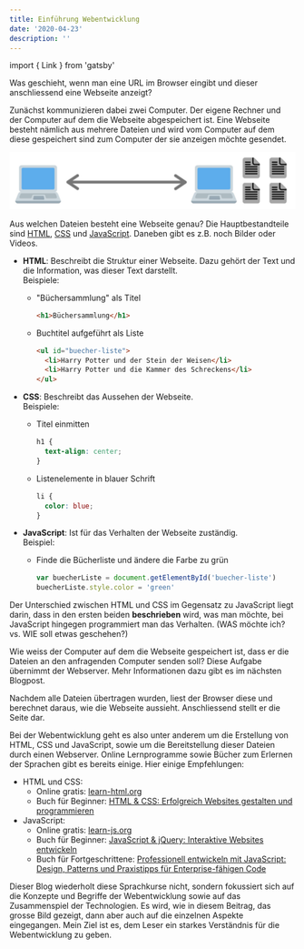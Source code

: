 ```yaml
---
title: Einführung Webentwicklung
date: '2020-04-23'
description: ''
---
```


import { Link } from 'gatsby'

Was geschieht, wenn man eine URL im Browser eingibt und dieser anschliessend eine Webseite anzeigt?

Zunächst kommunizieren dabei zwei Computer. Der eigene Rechner und der Computer auf dem die Webseite abgespeichert ist. Eine Webseite besteht nämlich aus mehrere Dateien und wird vom Computer auf dem diese gespeichert sind zum Computer der sie anzeigen möchte gesendet.

![Ein Computer der einen anderen Computer nach Dateien fragt.](./computer-communication.jpg)

Aus welchen Dateien besteht eine Webseite genau? Die Hauptbestandteile sind [HTML](https://developer.mozilla.org/de/docs/Web/HTML), [CSS](https://developer.mozilla.org/de/docs/Web/CSS) und [JavaScript](https://developer.mozilla.org/de/docs/Web/JavaScript). Daneben gibt es z.B. noch Bilder oder Videos.

- **HTML**: Beschreibt die Struktur einer Webseite. Dazu gehört der Text und die Information, was dieser Text darstellt.<br />
  Beispiele:

  - "Büchersammlung" als Titel

    ```html
    <h1>Büchersammlung</h1>
    ```

  - Buchtitel aufgeführt als Liste
    ```html
    <ul id="buecher-liste">
      <li>Harry Potter und der Stein der Weisen</li>
      <li>Harry Potter und die Kammer des Schreckens</li>
    </ul>
    ```

- **CSS**: Beschreibt das Aussehen der Webseite.<br />
  Beispiele:

  - Titel einmitten

    ```css
    h1 {
      text-align: center;
    }
    ```

  - Listenelemente in blauer Schrift
    ```css
    li {
      color: blue;
    }
    ```

- **JavaScript**: Ist für das Verhalten der Webseite zuständig.<br />
  Beispiel:

  - Finde die Bücherliste und ändere die Farbe zu grün

    ```js
    var buecherListe = document.getElementById('buecher-liste')
    buecherListe.style.color = 'green'
    ```

Der Unterschied zwischen HTML und CSS im Gegensatz zu JavaScript liegt darin, dass in den ersten beiden **beschrieben** wird, was man möchte, bei JavaScript hingegen programmiert man das Verhalten. (WAS möchte ich? vs. WIE soll etwas geschehen?)

Wie weiss der Computer auf dem die Webseite gespeichert ist, dass er die Dateien an den anfragenden Computer senden soll? Diese Aufgabe übernimmt der Webserver. Mehr Informationen dazu gibt es im <Link to="/de/blog/webserver/">nächsten Blogpost</Link>.

Nachdem alle Dateien übertragen wurden, liest der Browser diese und berechnet daraus, wie die Webseite aussieht. Anschliessend stellt er die Seite dar.

Bei der Webentwicklung geht es also unter anderem um die Erstellung von HTML, CSS und JavaScript, sowie um die Bereitstellung dieser Dateien durch einen Webserver. Online Lernprogramme sowie Bücher zum Erlernen der Sprachen gibt es bereits einige. Hier einige Empfehlungen:

- HTML und CSS:
  - Online gratis: <a href="https://www.learn-html.org/" target="_blank">learn-html.org</a>
  - Buch für Beginner: <a href="https://amzn.to/2W6FX5Y" target="_blank">HTML & CSS: Erfolgreich Websites gestalten und programmieren</a>
- JavaScript:
  - Online gratis: <a href="https://www.learn-js.org/" target="_blank">learn-js.org</a>
  - Buch für Beginner: <a href="https://amzn.to/3aGYo6z" target="_blank">JavaScript & jQuery: Interaktive Websites entwickeln</a>
  - Buch für Fortgeschrittene: <a href="https://amzn.to/3aDb9z6" target="_blank">Professionell entwickeln mit JavaScript: Design, Patterns und Praxistipps für Enterprise-fähigen Code</a>

Dieser Blog wiederholt diese Sprachkurse nicht, sondern fokussiert sich auf die Konzepte und Begriffe der Webentwicklung sowie auf das Zusammenspiel der Technologien. Es wird, wie in diesem Beitrag, das grosse Bild gezeigt, dann aber auch auf die einzelnen Aspekte eingegangen. Mein Ziel ist es, dem Leser ein starkes Verständnis für die Webentwicklung zu geben.
